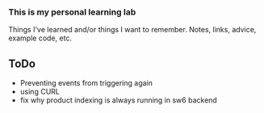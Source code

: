 ### This is my personal learning lab

Things I've learned and/or things I want to remember. Notes, links, advice, example code, etc.

## ToDo
- Preventing events from triggering again
- using CURL
- fix why product indexing is always running in sw6 backend 
